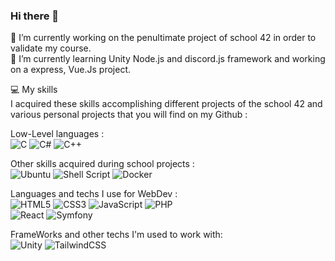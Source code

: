 ### Hi there 👋

🔭 I’m currently working on the penultimate project of school 42 in order to validate my course.  
🌱 I’m currently learning Unity Node.js and discord.js framework and working on a express, Vue.Js project.  
   
💻 My skills  
I acquired these skills accomplishing different projects of the school 42 and various personal projects that you will find on my Github : 
   
Low-Level languages :  
![C](https://img.shields.io/badge/c-%2300599C.svg?style=for-the-badge&logo=c&logoColor=white)  ![C#](https://img.shields.io/badge/c%23-%23239120.svg?style=for-the-badge&logo=c-sharp&logoColor=white)  ![C++](https://img.shields.io/badge/c++-%2300599C.svg?style=for-the-badge&logo=c%2B%2B&logoColor=white)  
    
Other skills acquired during school projects :  
![Ubuntu](https://img.shields.io/badge/Ubuntu-E95420?style=for-the-badge&logo=ubuntu&logoColor=white)  ![Shell Script](https://img.shields.io/badge/shell_script-%23121011.svg?style=for-the-badge&logo=gnu-bash&logoColor=white)  ![Docker](https://img.shields.io/badge/docker-%230db7ed.svg?style=for-the-badge&logo=docker&logoColor=white)  
   
Languages and techs I use for WebDev :  
![HTML5](https://img.shields.io/badge/html5-%23E34F26.svg?style=for-the-badge&logo=html5&logoColor=white)  ![CSS3](https://img.shields.io/badge/css3-%231572B6.svg?style=for-the-badge&logo=css3&logoColor=white)	![JavaScript](https://img.shields.io/badge/javascript-%23323330.svg?style=for-the-badge&logo=javascript&logoColor=%23F7DF1E) ![PHP](https://img.shields.io/badge/php-%23777BB4.svg?style=for-the-badge&logo=php&logoColor=white)  
![React](https://img.shields.io/badge/react-%2320232a.svg?style=for-the-badge&logo=react&logoColor=%2361DAFB)   ![Symfony](https://img.shields.io/badge/symfony-%23000000.svg?style=for-the-badge&logo=symfony&logoColor=white)
  
FrameWorks and other techs I'm used to work with:  
![Unity](https://img.shields.io/badge/unity-%23000000.svg?style=for-the-badge&logo=unity&logoColor=white)  ![TailwindCSS](https://img.shields.io/badge/tailwindcss-%2338B2AC.svg?style=for-the-badge&logo=tailwind-css&logoColor=white)   
